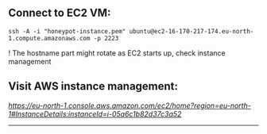 ## Connect to EC2 VM:
```
ssh -A -i "honeypot-instance.pem" ubuntu@ec2-16-170-217-174.eu-north-1.compute.amazonaws.com -p 2223
```
! The hostname part might rotate as EC2 starts up, check instance management


## Visit AWS instance management:


_https://eu-north-1.console.aws.amazon.com/ec2/home?region=eu-north-1#InstanceDetails:instanceId=i-05a6c1b82d37c3a52_

---
